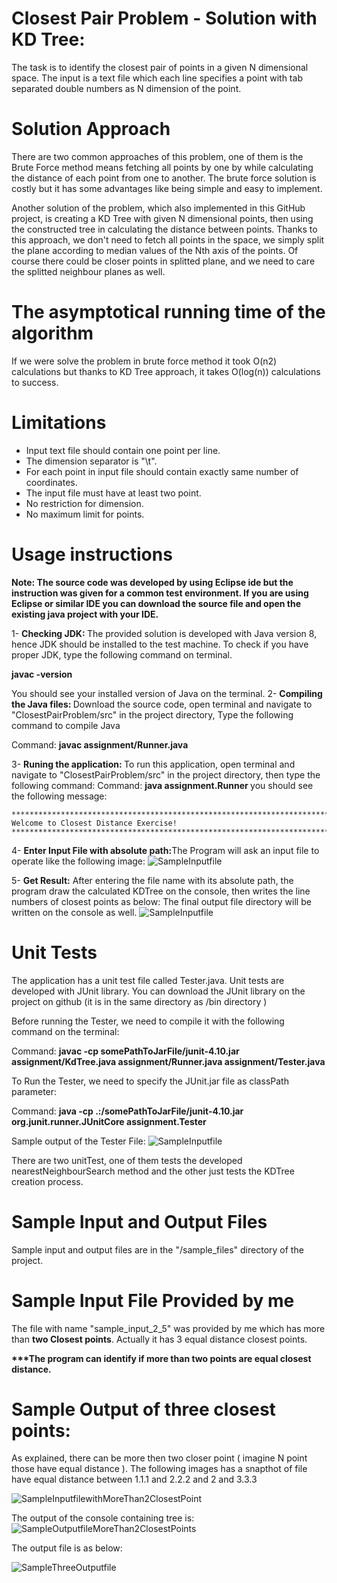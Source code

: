 # Closest Pair Problem - Solution with KD Tree:
The task is to identify the closest pair of points in a given N dimensional space.
The input is a text file which each line specifies a point with tab separated double numbers as N dimension of the point.

# Solution Approach
There are two common approaches of this problem, one of them is the Brute Force method means fetching all points by one by while calculating the distance of each point from one to another.
The brute force solution is costly but it has some advantages like being simple and easy to implement.

Another solution of the problem, which also implemented in this GitHub project, is creating a KD Tree with given N dimensional points, then using the constructed tree in calculating the distance between points. Thanks to this approach, we don't need to fetch all points in the space, we simply split the plane according to median values of the Nth axis of the points. Of course there could be closer points in splitted plane, and we need to care the splitted neighbour planes as well.

# The asymptotical running time of the algorithm
If we were solve the problem in brute force method it took O(n2) calculations but thanks to KD Tree approach, it takes O(log(n)) calculations to success.

# Limitations
* Input text file should contain one point per line.
* The dimension separator is "\t".
* For each point in input file should contain exactly same number of coordinates.
* The input file must have at least two point.
* No restriction for dimension.
* No maximum limit for points.

# Usage instructions

<b>Note: The source code was developed by using Eclipse ide but the instruction was given for a common test environment. If you are using Eclipse or similar IDE you can download the source file and open the existing java project with your IDE.</b>

1-  <b>Checking JDK: </b> The provided solution is developed with Java version 8, hence JDK should be installed to the test machine. To check if you have proper JDK, type the following command on terminal.

 <b>javac -version</b>

 You should see your installed version of Java on the terminal.
2-  <b>Compiling the Java files: </b> Download the source code, open terminal and navigate to "ClosestPairProblem/src" in the project directory, Type the following command to compile Java

Command:  <b>javac assignment/Runner.java </b>

3-  <b>Runing the application: </b> To run this application, open terminal and navigate to "ClosestPairProblem/src" in the project directory, then type the following command:
Command: <b> java assignment.Runner </b> 
you should see the following message:

	********************************************************************************
	Welcome to Closest Distance Exercise!
	********************************************************************************

4-  <b>Enter Input File with absolute path:</b>The Program will ask an input file to operate like the following image:
![SampleInputfile](https://user-images.githubusercontent.com/976950/33721951-931c0102-db79-11e7-9c74-204c3377507f.png "Enter File Name with exact path")


5- <b> Get Result:</b> After entering the file name with its absolute path, the program draw the calculated KDTree on the console, then writes the line numbers of closest points as below:
The final output file directory will be written on the console as well.
![SampleInputfile](https://user-images.githubusercontent.com/976950/33721953-934b6f50-db79-11e7-8ff4-dd6c23e25c08.png "Sample Output")

# Unit Tests
The application has a unit test file called Tester.java. Unit tests are developed with JUnit library. You can download the JUnit library on the project on github (it is in the same directory as /bin directory )

Before running the Tester, we need to compile it with the following command on the terminal:

Command: <b> javac -cp somePathToJarFile/junit-4.10.jar assignment/KdTree.java assignment/Runner.java assignment/Tester.java</b>

To Run the Tester, we need to specify the JUnit.jar file as classPath parameter:

Command: <b> java -cp .:/somePathToJarFile/junit-4.10.jar org.junit.runner.JUnitCore assignment.Tester</b> 

Sample output of the Tester File:
![SampleInputfile](https://user-images.githubusercontent.com/976950/33738320-f9d5d0c8-dba9-11e7-89c3-5c0c5ce4ff7e.png "Enter File Name with exact path")

There are two unitTest, one of them tests the developed nearestNeighbourSearch method and the other just tests the KDTree creation process.

# Sample Input and Output Files
Sample input and output files are in the "/sample_files" directory of the project.

# Sample Input File Provided by me
The file with name "sample_input_2_5" was provided by me which has more than <b>two Closest points</b>. Actually it has 3 equal distance closest points. 

<b>***The program can identify if more than two points are equal closest distance.</b>

# Sample Output of three closest points:
As explained, there can be more then two closer point ( imagine N point those have equal distance ). The following images has a snapthot of file have equal distance  between 1.1.1 and 2.2.2 and 2 and 3.3.3

![SampleInputfilewithMoreThan2ClosestPoint](https://user-images.githubusercontent.com/976950/33796098-1e07de4a-dcff-11e7-8390-14b0aeef1e11.png "Sample Inputfile with More Than 2 ClosestPoints")

The output of the console containing tree is:
![SampleOutputfileMoreThan2ClosestPoints](https://user-images.githubusercontent.com/976950/33796099-1e2f6ad2-dcff-11e7-9ddf-7a32cca02c45.png "Sample Console Output File with More Than 2 ClosestPoints")

The output file is as below:


![SampleThreeOutputfile](https://user-images.githubusercontent.com/976950/33796125-bc0bb03a-dcff-11e7-8224-04518f9921d5.png "Sample Output File with More Than 2 ClosestPoints")